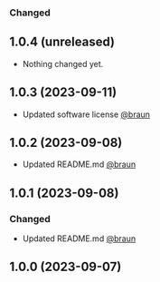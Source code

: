 ### Changed
## 1.0.4 (unreleased)


- Nothing changed yet.


## 1.0.3 (2023-09-11)


- Updated software license [@braun](https://github.com/richardbenedikt)


## 1.0.2 (2023-09-08)


- Updated README.md [@braun](https://github.com/richardbenedikt)


## 1.0.1 (2023-09-08)


### Changed
- Updated README.md [@braun](https://github.com/richardbenedikt)


## 1.0.0 (2023-09-07)